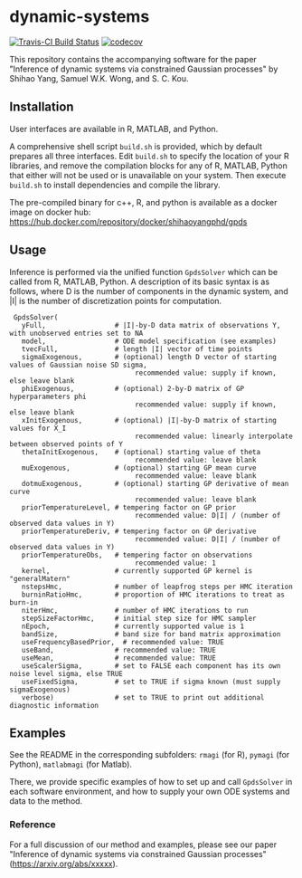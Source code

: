 # dynamic-systems
[![Travis-CI Build Status](https://travis-ci.com/Shihao-Yang/dynamic-systems.svg?token=zsECgNMyrthwbokp6yPB&branch=master)](https://travis-ci.com/Shihao-Yang/dynamic-systems)
[![codecov](https://codecov.io/gh/Shihao-Yang/dynamic-systems/branch/master/graph/badge.svg?token=Sr7hFVaajH)](https://codecov.io/gh/Shihao-Yang/dynamic-systems)

This repository contains the accompanying software for the paper "Inference of dynamic systems via constrained Gaussian processes" by Shihao Yang, Samuel W.K. Wong, and S. C. Kou.

## Installation

User interfaces are available in R, MATLAB, and Python.

A comprehensive shell script `build.sh` is provided, which by default prepares all three interfaces.  Edit `build.sh` to specify the location of your R libraries, and remove the compilation blocks for any of R, MATLAB, Python that either will not be used or is unavailable on your system.  Then execute `build.sh` to install dependencies and compile the library.

The pre-compiled binary for c++, R, and python is available as a docker image on docker hub: https://hub.docker.com/repository/docker/shihaoyangphd/gpds

## Usage

Inference is performed via the unified function `GpdsSolver` which can be called from R, MATLAB, Python.  A description of its basic syntax is as follows, where D is the number of components in the dynamic system, and |I| is the number of discretization points for computation.

     GpdsSolver(
       yFull,                 # |I|-by-D data matrix of observations Y, with unobserved entries set to NA
       model,                 # ODE model specification (see examples)
       tvecFull,              # length |I| vector of time points
       sigmaExogenous,        # (optional) length D vector of starting values of Gaussian noise SD sigma,
                                   recommended value: supply if known, else leave blank
       phiExogenous,          # (optional) 2-by-D matrix of GP hyperparameters phi
                                   recommended value: supply if known, else leave blank
       xInitExogenous,        # (optional) |I|-by-D matrix of starting values for X_I
                                   recommended value: linearly interpolate between observed points of Y
       thetaInitExogenous,    # (optional) starting value of theta
                                   recommended value: leave blank
       muExogenous,           # (optional) starting GP mean curve
                                   recommended value: leave blank
       dotmuExogenous,        # (optional) starting GP derivative of mean curve
                                   recommended value: leave blank
       priorTemperatureLevel, # tempering factor on GP prior
                                   recommended value: D|I| / (number of observed data values in Y)
       priorTemperatureDeriv, # tempering factor on GP derivative
                                   recommended value: D|I| / (number of observed data values in Y)
       priorTemperatureObs,   # tempering factor on observations
                                   recommended value: 1
       kernel,                # currently supported GP kernel is "generalMatern"
       nstepsHmc,             # number of leapfrog steps per HMC iteration
       burninRatioHmc,        # proportion of HMC iterations to treat as burn-in
       niterHmc,              # number of HMC iterations to run
       stepSizeFactorHmc,     # initial step size for HMC sampler
       nEpoch,                # currently supported value is 1
       bandSize,              # band size for band matrix approximation
       useFrequencyBasedPrior,  # recommended value: TRUE
       useBand,               # recommended value: TRUE
       useMean,               # recommended value: TRUE
       useScalerSigma,        # set to FALSE each component has its own noise level sigma, else TRUE
       useFixedSigma,         # set to TRUE if sigma known (must supply sigmaExogenous)
       verbose)               # set to TRUE to print out additional diagnostic information



## Examples

See the README in the corresponding subfolders: `rmagi` (for R), `pymagi` (for Python), `matlabmagi` (for Matlab).

There, we provide specific examples of how to set up and call `GpdsSolver` in each software environment, and how to supply your own ODE systems and data to the method.

### Reference

For a full discussion of our method and examples, please see our paper "Inference of dynamic systems via constrained Gaussian processes" (https://arxiv.org/abs/xxxxx). 
